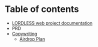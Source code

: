 # Table of contents

* [LORDLESS web project documentation](README.md)
* PRD
* [Copywriting](copywriting/README.md)
  * [Airdrop Plan](copywriting/airdrop-plan.md)

